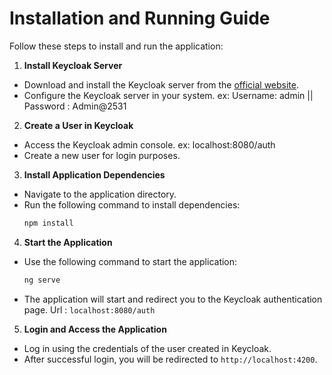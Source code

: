 # Installation and Running Guide

Follow these steps to install and run the application:

1. **Install Keycloak Server**  
  - Download and install the Keycloak server from the [official website](https://www.keycloak.org/).
  - Configure the Keycloak server in your system. ex: Username: admin || Password : Admin@2531

2. **Create a User in Keycloak**  
  - Access the Keycloak admin console. ex: localhost:8080/auth 
  - Create a new user for login purposes.

3. **Install Application Dependencies**  
  - Navigate to the application directory.
  - Run the following command to install dependencies:
    ```bash
    npm install 
    ```

4. **Start the Application**  
  - Use the following command to start the application:
    ```bash
    ng serve
    ```
  - The application will start and redirect you to the Keycloak authentication page.
    Url : `localhost:8080/auth`
5. **Login and Access the Application**  
  - Log in using the credentials of the user created in Keycloak.
  - After successful login, you will be redirected to `http://localhost:4200`.
